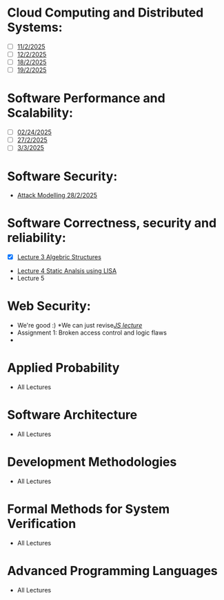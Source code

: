 # Cloud Computing and Distributed Systems:
- [ ] [11/2/2025](https://unive.cloud.panopto.eu/Panopto/Pages/Viewer.aspx?id=0e434dc2-9960-41a8-ad95-b28100d5ce03)
- [ ] [12/2/2025](https://unive.cloud.panopto.eu/Panopto/Pages/Viewer.aspx?id=bf525c54-4448-4df8-8b2e-b28200f3098e)
- [ ] [18/2/2025](https://unive.cloud.panopto.eu/Panopto/Pages/Viewer.aspx?id=00b469c1-f35c-4991-9a23-b28800d62ac3)
- [ ] [19/2/2025](https://unive.cloud.panopto.eu/Panopto/Pages/Viewer.aspx?id=13c78707-4750-4042-9d7d-b28900f2fcdc)

# Software Performance and Scalability:
- [ ] [02/24/2025](https://unive.cloud.panopto.eu/Panopto/Pages/Viewer.aspx?id=fb8eb590-654c-402b-ad61-b28e009b4aee)
- [ ] [27/2/2025](https://unive.cloud.panopto.eu/Panopto/Pages/Viewer.aspx?id=3623e007-7b81-478e-8c10-b291009f3269)
- [ ] [3/3/2025](https://unive.cloud.panopto.eu/Panopto/Pages/Viewer.aspx?id=84bd08ed-7fd6-4a3c-b71c-b295009e38c0)
# Software Security:
- [Attack Modelling 28/2/2025](https://unive.cloud.panopto.eu/Panopto/Pages/Viewer.aspx?id=dcb8f895-dd57-47fb-ab00-b29200bcc8e5)

# Software Correctness, security and reliability:
- [x] [Lecture 3 Algebric Structures](obsidian://open?vault=University&file=Semester%202%2FSoftware%20Correctness%2C%20security%20and%20reliability%2FLecture%203%20Algebraic%20Structures)
- [Lecture 4 Static Analsis using LISA](obsidian://open?vault=University&file=Semester%202%2FSoftware%20Correctness%2C%20security%20and%20reliability%2FLecture%204%20Lisa)
- Lecture 5 
# Web Security:
-  We're good :) *We can just revise[*JS lecture*](obsidian://open?vault=University&file=Semester%202%2FWeb%20Security%2FLectures%2FLecture%202%20(HTML%2C%20JS%20%26%20Web%20Attacks)) 
-  Assignment 1: Broken access control and logic flaws 
- 


# Applied Probability
- All Lectures

# Software Architecture
- All Lectures

# Development Methodologies
- All Lectures

# Formal Methods for System Verification
- All Lectures

# Advanced Programming Languages
- All Lectures